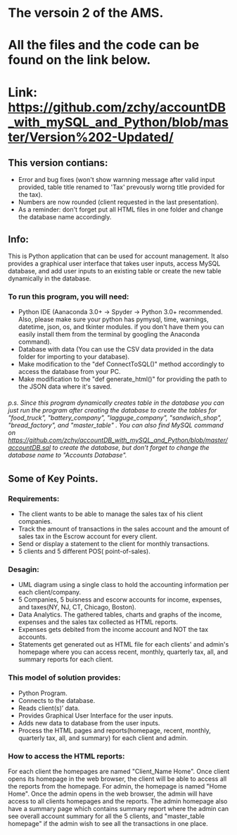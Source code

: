 # The versoin 2 of the AMS.
# All the files and the code can be found on the link below.
# Link: https://github.com/zchy/accountDB_with_mySQL_and_Python/blob/master/Version%202-Updated/
## This version contians:
- Error and bug fixes (won't show warnning message after valid input provided, table title renamed to 'Tax' prevously worng title provided for the tax).
- Numbers are now rounded (client requested in the last presentation).
- As a reminder: don't forget put all HTML files in one folder and change the database name accordingly.

## Info:
This is Python application that can be used for account management. It also provides a graphical user interface that takes user inputs, access MySQL database, and add user inputs to an existing table or create the new table dynamically in the database.

### To run this program, you will need:
- Python IDE (Aanaconda 3.0+ -> Spyder -> Python 3.0+ recommended. Also, please make sure your python has pymysql, time, warnings, datetime, json, os, and tkinter modules. if you don't have them you can easily install them from the terminal by googling the Anaconda command).
- Database with data (You can use the CSV data provided in the data folder for importing to your database).
- Make modification to the "def ConnectToSQL()" method accordingly to access the database from your PC.
- Make modification to the "def generate_html()" for providing the path to the JSON data where it's saved.
###### p.s. Since this program dynamically creates table in the database you can just run the program after creating the database to create the tables for "food_truck", "battery_company", "lagguge_company", "sandwich_shop", "bread_factory", and "master_table" . You can also find MySQL command on https://github.com/zchy/accountDB_with_mySQL_and_Python/blob/master/accountDB.sql to create the database, but don't forget to change the database name to "Accounts Database".


## Some of Key Points.

### Requirements:
- The client wants to be able to manage the sales tax of his client companies.
- Track the amount of transactions in the sales account and the amount of sales tax in the Escrow account for every client.
- Send or display a statement to the client for monthly transactions.
- 5 clients and 5 different POS( point-of-sales).

### Desagin:
- UML diagram using a single class to hold the accounting information per each client/company.
- 5 Companies, 5 buisness and escorw accounts for income, expenses, and taxes(NY, NJ, CT, Chicago, Boston).
- Data Analytics. The gathered tables, charts and graphs of the income, expenses and the sales tax collected as HTML reports.
- Expenses gets debited from the income account and NOT the tax accounts.
- Statements get generated out as HTML file for each clients' and admin's homepage where you can access recent, monthly, quarterly tax, all, and summary reports for each client.

### This model of solution provides:
- Python Program.
- Connects to the database.
- Reads client(s)’ data.
- Provides Graphical User Interface for the user inputs.
- Adds new data to database from the user inputs.  
- Process the HTML pages and reports(homepage, recent, monthly, quarterly tax, all, and summary) for each client and admin.

### How to access the HTML reports:
For each client the homepages are named "Client_Name Home". Once client opens its homepage in the web browser, the client will be able to access all the reports from the homepage. For admin, the homepage is named "Home Home". Once the admin opens in the web browser, the admin will have access to all clients homepages and the reports. The admin homepage also have a summary page which contains summary report where the admin can see overall account summary for all the 5 clients, and "master_table homepage" if the admin wish to see all the transactions in one place. 



